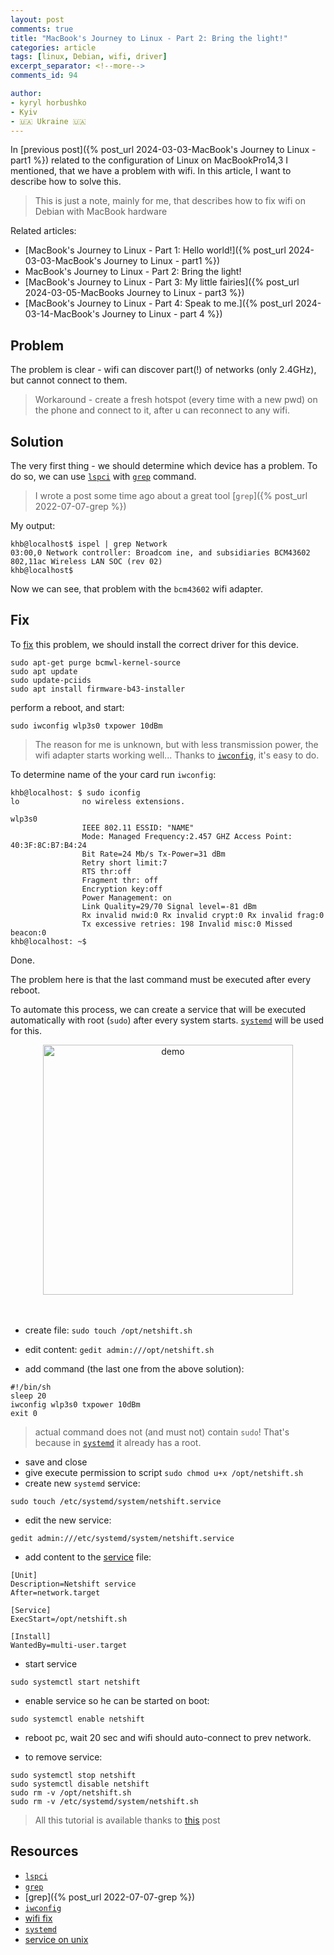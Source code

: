 ```yaml
---
layout: post
comments: true
title: "MacBook's Journey to Linux - Part 2: Bring the light!"
categories: article
tags: [linux, Debian, wifi, driver]
excerpt_separator: <!--more-->
comments_id: 94

author:
- kyryl horbushko
- Kyiv
- 🇺🇦 Ukraine 🇺🇦
---
```


In [previous post]({% post_url 2024-03-03-MacBook's Journey to Linux - part1 %}) related to the configuration of Linux on MacBookPro14,3 I mentioned, that we have a problem with wifi. In this article, I want to describe how to solve this.
<!--more-->

> This is just a note, mainly for me, that describes how to fix wifi on Debian with MacBook hardware

Related articles:

- [MacBook's Journey to Linux - Part 1: Hello world!]({% post_url 2024-03-03-MacBook's Journey to Linux - part1 %})
- MacBook's Journey to Linux - Part 2: Bring the light!
- [MacBook's Journey to Linux - Part 3: My little fairies]({% post_url 2024-03-05-MacBooks Journey to Linux - part3 %})
- [MacBook's Journey to Linux - Part 4: Speak to me.]({% post_url 2024-03-14-MacBook's Journey to Linux - part 4 %})

## Problem

The problem is clear - wifi can discover part(!) of networks (only 2.4GHz), but cannot connect to them.

> Workaround - create a fresh hotspot (every time with a new pwd) on the phone and connect to it, after u can reconnect to any wifi.

## Solution

The very first thing - we should determine which device has a problem. To do so, we can use [`lspci`](https://man7.org/linux/man-pages/man8/lspci.8.html) with [`grep`](https://man7.org/linux/man-pages/man8/lspci.8.html) command.

> I wrote a post some time ago about a great tool [`grep`]({% post_url 2022-07-07-grep %})

My output:

```
khb@localhost$ ispel | grep Network
03:00,0 Network controller: Broadcom ine, and subsidiaries BCM43602 802,11ac Wireless LAN SOC (rev 02)
khb@localhost$
```

Now we can see, that problem with the `bcm43602` wifi adapter. 

## Fix

To [fix](https://gist.github.com/torresashjian/e97d954c7f1554b6a017f07d69a66374) this problem, we should install the correct driver for this device. 

```
sudo apt-get purge bcmwl-kernel-source
sudo apt update
sudo update-pciids
sudo apt install firmware-b43-installer
```
perform a reboot, and start:

```
sudo iwconfig wlp3s0 txpower 10dBm
```
> The reason for me is unknown, but with less transmission power, the wifi adapter starts working well... Thanks to [`iwconfig`](https://linux.die.net/man/8/iwconfig), it's easy to do.

To determine name of the your card run `iwconfig`:

```
khb@localhost: $ sudo iconfig
lo				no wireless extensions.

wlp3s0
				IEEE 802.11 ESSID: "NAME"
				Mode: Managed Frequency:2.457 GHZ Access Point: 40:3F:8C:B7:B4:24
				Bit Rate=24 Mb/s Tx-Power=31 dBm
				Retry short limit:7
				RTS thr:off
				Fragment thr: off
				Encryption key:off
				Power Management: on
				Link Quality=29/70 Signal level=-81 dBm
				Rx invalid nwid:0 Rx invalid crypt:0 Rx invalid frag:0
				Tx excessive retries: 198 Invalid misc:0 Missed beacon:0
khb@localhost: ~$
```

Done. 

The problem here is that the last command must be executed after every reboot.

To automate this process, we can create a service that will be executed automatically with root (`sudo`) after every system starts. [`systemd`](https://systemd.io) will be used for this.

<div style="text-align:center">
<a href="{{site.baseurl}}/assets/posts/images/2024-03-04-MacBooks Journey to Linux - part2/startup-systemd.png">
<img src="{{site.baseurl}}/assets/posts/images/2024-03-04-MacBooks Journey to Linux - part2/startup-systemd.png" alt="demo" width="400"/>
</a>
</div>
<br>
<br>

- create file:
`sudo touch /opt/netshift.sh`

- edit content:
`gedit admin:///opt/netshift.sh`

- add command (the last one from the above solution):

```
#!/bin/sh
sleep 20
iwconfig wlp3s0 txpower 10dBm
exit 0
```

> actual command does not (and must not) contain `sudo`! That's because in [`systemd`](https://systemd.io) it already has a root.

- save and close
- give execute permission to script `sudo chmod u+x /opt/netshift.sh`
- create new `systemd` service:

```
sudo touch /etc/systemd/system/netshift.service
```

- edit the new service:

```
gedit admin:///etc/systemd/system/netshift.service
```

- add content to the [service](https://debian-handbook.info/browse/stable/unix-services.html) file:

```
[Unit]
Description=Netshift service
After=network.target

[Service]
ExecStart=/opt/netshift.sh

[Install]
WantedBy=multi-user.target
```
- start service

```
sudo systemctl start netshift
```

- enable service so he can be started on boot:

```
sudo systemctl enable netshift
```

- reboot pc, wait 20 sec and wifi should auto-connect to prev network.

- to remove service:

```
sudo systemctl stop netshift
sudo systemctl disable netshift
sudo rm -v /opt/netshift.sh
sudo rm -v /etc/systemd/system/netshift.sh
```

> All this tutorial is available thanks to [this](https://easylinuxtipsproject.blogspot.com/p/root-command-startup.html) post

## Resources

- [`lspci`](https://man7.org/linux/man-pages/man8/lspci.8.html)
- [`grep`](https://man7.org/linux/man-pages/man8/lspci.8.html)
- [grep]({% post_url 2022-07-07-grep %})
- [`iwconfig`](https://linux.die.net/man/8/iwconfig)
- [wifi fix](https://gist.github.com/torresashjian/e97d954c7f1554b6a017f07d69a66374)
- [`systemd`](https://systemd.io)
- [service on unix](https://debian-handbook.info/browse/stable/unix-services.html) 